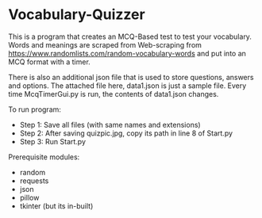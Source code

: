# Vocabulary-Quizzer

This is a program that creates an MCQ-Based test to test your vocabulary.
Words and meanings are scraped from Web-scraping from https://www.randomlists.com/random-vocabulary-words and put into an MCQ format with a timer.

There is also an additional json file that is used to store questions, answers and options.
The attached file here, data1.json is just a sample file. 
Every time McqTimerGui.py is run, the contents of data1.json changes. 

To run program:

   * Step 1: Save all files (with same names and extensions)
   * Step 2: After saving quizpic.jpg, copy its path in line 8 of Start.py
   * Step 3: Run Start.py

Prerequisite modules:
  * random
  * requests
  * json
  * pillow
  * tkinter (but its in-built)
